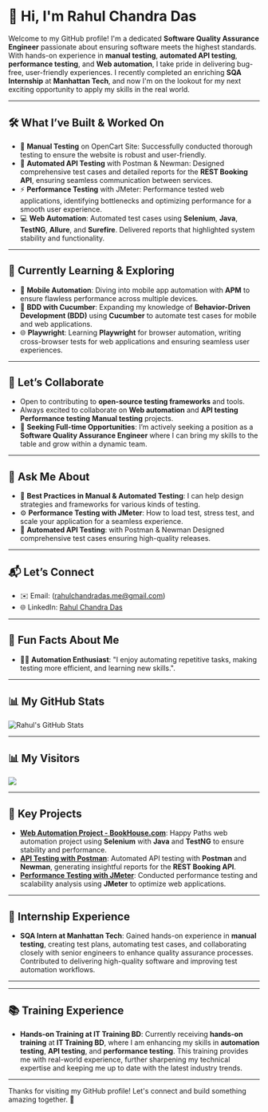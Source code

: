 # 👋 Hi, I'm Rahul Chandra Das

Welcome to my GitHub profile! I'm a dedicated **Software Quality Assurance Engineer** passionate about ensuring software meets the highest standards. With hands-on experience in **manual testing**, **automated API testing**, **performance testing**, and **Web automation**, I take pride in delivering bug-free, user-friendly experiences. I recently completed an enriching **SQA Internship** at **Manhattan Tech**, and now I'm on the lookout for my next exciting opportunity to apply my skills in the real world.

---

## 🛠️ **What I’ve Built & Worked On**
- 🚀 **Manual Testing** on OpenCart Site: Successfully conducted thorough testing to ensure the website is robust and user-friendly. 
- 🧪 **Automated API Testing** with Postman & Newman: Designed comprehensive test cases and detailed reports for the **REST Booking API**, ensuring seamless communication between services.
- ⚡ **Performance Testing** with JMeter: Performance tested web applications, identifying bottlenecks and optimizing performance for a smooth user experience.
- 💻 **Web Automation**: Automated test cases using **Selenium**, **Java**, **TestNG**, **Allure**, and **Surefire**. Delivered reports that highlighted system stability and functionality.

---

## 🌱 **Currently Learning & Exploring**
- 📱 **Mobile Automation**: Diving into mobile app automation with **APM** to ensure flawless performance across multiple devices.
- 📝 **BDD with Cucumber**: Expanding my knowledge of **Behavior-Driven Development (BDD)** using **Cucumber** to automate test cases for mobile and web applications.
- 🌐 **Playwright**: Learning **Playwright** for browser automation, writing cross-browser tests for web applications and ensuring seamless user experiences.

---

## 👯 **Let’s Collaborate**
- Open to contributing to **open-source testing frameworks** and tools.
- Always excited to collaborate on **Web automation** and **API testing** **Performance testing** **Manual testing** projects.
- 🏢 **Seeking Full-time Opportunities**: I’m actively seeking a position as a **Software Quality Assurance Engineer** where I can bring my skills to the table and grow within a dynamic team.

---

## 💬 **Ask Me About**
- 🔧 **Best Practices in Manual & Automated Testing**: I can help design strategies and frameworks for various kinds of testing.
- ⚙️ **Performance Testing with JMeter**: How to load test, stress test, and scale your application for a seamless experience.
- 🧪 **Automated API Testing**: with Postman & Newman Designed comprehensive test cases ensuring high-quality releases.

---

## 📬 **Let’s Connect**
- ✉️ Email: (rahulchandradas.me@gmail.com)
- 🌐 LinkedIn: [Rahul Chandra Das](https://www.linkedin.com/in/rahul-das-rd/)

---

## 🚀 **Fun Facts About Me**
- 🧑‍💻 **Automation Enthusiast**: "I enjoy automating repetitive tasks, making testing more efficient, and learning new skills.".

---

## 📊 **My GitHub Stats**
![Rahul's GitHub Stats](https://github-readme-stats.vercel.app/api?username=rahulchandradasrcd&show_icons=true&hide_title=true&count_private=true)

---

## 📊 **My Visitors**
![](https://komarev.com/ghpvc/?username=rahulchandradasrcd&style=flat-square&abbreviated=true&color=blueviolet)

---

## 📄 **Key Projects**
- **[Web Automation Project - BookHouse.com](https://github.com/rahulchandradasrcd/book_house_web_automation_using_selenium_with_allure_report)**: Happy Paths web automation project using **Selenium** with **Java** and **TestNG** to ensure stability and performance.
- **[API Testing with Postman](https://github.com/rahulchandradasrcd/Rest-Booking-API-Automated-Testing-with-Newman-Report)**: Automated API testing with **Postman** and **Newman**, generating insightful reports for the **REST Booking API**.
- **[Performance Testing with JMeter](https://github.com/rahulchandradasrcd/rest-booking-api-performance-testing-using-jmeter)**: Conducted performance testing and scalability analysis using **JMeter** to optimize web applications.

---

## 💼 **Internship Experience**
- **SQA Intern at Manhattan Tech**: Gained hands-on experience in **manual testing**, creating test plans, automating test cases, and collaborating closely with senior engineers to enhance quality assurance processes. Contributed to delivering high-quality software and improving test automation workflows.

---

---

## 📚 **Training Experience**
- **Hands-on Training at IT Training BD**: Currently receiving **hands-on training** at **IT Training BD**, where I am enhancing my skills in **automation testing**, **API testing**, and **performance testing**. This training provides me with real-world experience, further sharpening my technical expertise and keeping me up to date with the latest industry trends.

---

Thanks for visiting my GitHub profile! Let's connect and build something amazing together. 🚀
